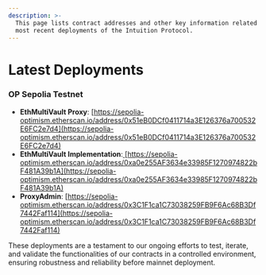 ```yaml
---
description: >-
  This page lists contract addresses and other key information related to the
  most recent deployments of the Intuition Protocol.
---
```


# Latest Deployments

### OP Sepolia Testnet

* **EthMultiVault Proxy**: [https://sepolia-optimism.etherscan.io/address/0x51eB0DCf0411714a3E126376a700532E6FC2e7d4](https://sepolia-optimism.etherscan.io/address/0x51eB0DCf0411714a3E126376a700532E6FC2e7d4)
* **EthMultiVault Implementation**:[ ](https://sepolia-optimism.etherscan.io/address/0xa0e255AF3634e33985F1270974822bF481A39b1A)[https://sepolia-optimism.etherscan.io/address/0xa0e255AF3634e33985F1270974822bF481A39b1A](https://sepolia-optimism.etherscan.io/address/0xa0e255AF3634e33985F1270974822bF481A39b1A)
* **ProxyAdmin**: [https://sepolia-optimism.etherscan.io/address/0x3C1F1ca1C73038259FB9F6Ac68B3Df7442Faf114](https://sepolia-optimism.etherscan.io/address/0x3C1F1ca1C73038259FB9F6Ac68B3Df7442Faf114)

These deployments are a testament to our ongoing efforts to test, iterate, and validate the functionalities of our contracts in a controlled environment, ensuring robustness and reliability before mainnet deployment.
